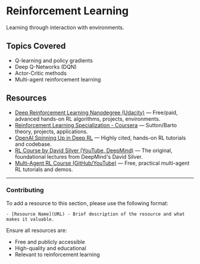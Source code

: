 # Reinforcement Learning
Learning through interaction with environments.

## Topics Covered
- Q-learning and policy gradients
- Deep Q-Networks (DQN)
- Actor-Critic methods
- Multi-agent reinforcement learning

## Resources

- [Deep Reinforcement Learning Nanodegree (Udacity)](https://www.udacity.com/course/deep-reinforcement-learning-nanodegree--nd893) — Free/paid, advanced hands-on RL algorithms, projects, environments.
- [Reinforcement Learning Specialization - Coursera](https://www.coursera.org/specializations/reinforcement-learning) — Sutton/Barto theory, projects, applications.
- [OpenAI Spinning Up in Deep RL](https://spinningup.openai.com/en/latest/) — Highly cited, hands-on RL tutorials and codebase.
- [RL Course by David Silver (YouTube, DeepMind)](https://www.youtube.com/playlist?list=PLqYmG7hTraZBiG_XpjnPrSNw-1XQaM_gB) — The original, foundational lectures from DeepMind's David Silver.
- [Multi-Agent RL Course (GitHub/YouTube)](https://github.com/DRL-CASIA/MARL) — Free, practical multi-agent RL tutorials and demos.

---

### Contributing
To add a resource to this section, please use the following format:
```
- [Resource Name](URL) - Brief description of the resource and what makes it valuable.
```

Ensure all resources are:
- Free and publicly accessible
- High-quality and educational
- Relevant to reinforcement learning
